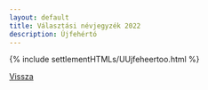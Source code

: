 ```yaml
---
layout: default
title: Választási névjegyzék 2022
description: Újfehértó
---
```


{% include settlementHTMLs/UUjfeheertoo.html %}

[Vissza](./)